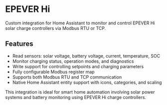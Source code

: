 # EPEVER Hi

Custom integration for Home Assistant to monitor and control EPEVER Hi solar charge controllers via Modbus RTU or TCP.

## Features

- Read sensors: solar voltage, battery voltage, current, temperature, SOC
- Monitor charging status, operation modes, and diagnostics
- Write support for controlling setpoints and charging parameters
- Fully configurable Modbus register map
- Supports both Modbus RTU and TCP communication
- Native Home Assistant entity support with icons, categories, and scaling

This integration is ideal for smart home automation involving solar power systems and battery monitoring using EPEVER Hi charge controllers.